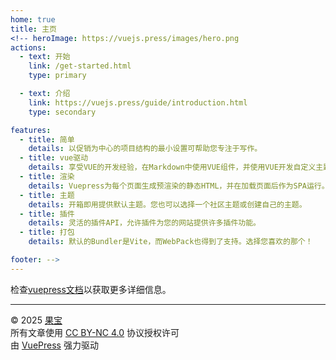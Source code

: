 ```yaml
---
home: true
title: 主页
<!-- heroImage: https://vuejs.press/images/hero.png
actions:
  - text: 开始
    link: /get-started.html
    type: primary

  - text: 介绍
    link: https://vuejs.press/guide/introduction.html
    type: secondary

features:
  - title: 简单
    details: 以促销为中心的项目结构的最小设置可帮助您专注于写作。
  - title: vue驱动
    details: 享受VUE的开发经验，在Markdown中使用VUE组件，并使用VUE开发自定义主题。
  - title: 渲染
    details: Vuepress为每个页面生成预渲染的静态HTML，并在加载页面后作为SPA运行。
  - title: 主题
    details: 开箱即用提供默认主题。您也可以选择一个社区主题或创建自己的主题。
  - title: 插件
    details: 灵活的插件API，允许插件为您的网站提供许多插件功能。
  - title: 打包
    details: 默认的Bundler是Vite，而WebPack也得到了支持。选择您喜欢的那个！

footer: --> 
---
```


检查[vuepress文档][default-theme-home]以获取更多详细信息。

[default-theme-home]: https://vuejs.press/reference/default-theme/frontmatter.html#home-page

---
© 2025 [果宝](https://github.com/guobao2333)  
所有文章使用 [CC BY-NC 4.0](https://creativecommons.org/licenses/by-nc/4.0/) 协议授权许可 <img src="https://mirrors.creativecommons.org/presskit/icons/cc.svg" alt="" style="max-width: 1em;max-height:1em;margin-left: .2em;"><img src="https://mirrors.creativecommons.org/presskit/icons/by.svg" alt="" style="max-width: 1em;max-height:1em;margin-left: .2em;"><img src="https://mirrors.creativecommons.org/presskit/icons/nc.svg" alt="" style="max-width: 1em;max-height:1em;margin-left: .2em;">  
由 [VuePress](https://github.com/vuepress/core) 强力驱动
